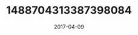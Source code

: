 ---
title: "1488704313387398084"
image: "2017-04-09 07.36.45 1488704313387398084_46248401"
date: "2017-04-09"
type: "photo"
---
